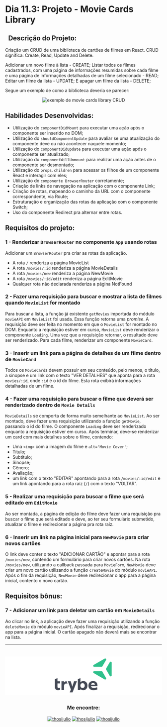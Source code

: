 # Dia 11.3: Projeto - Movie Cards Library

## &nbsp; Descrição do Projeto:
Criação um CRUD de uma biblioteca de cartões de filmes em React. CRUD significa: Create, Read, Update and Delete.

Adicionar um novo filme à lista - CREATE;
Listar todos os filmes cadastrados, com uma página de informações resumidas sobre cada filme e uma página de informações detalhadas de um filme selecionado - READ;
Editar um filme da lista - UPDATE;
E apagar um filme da lista - DELETE;

Segue um exemplo de como a biblioteca deveria se parecer:

<p align="center">
  <img alt="exemplo de movie cards library CRUD" src="./movie-cards-library-crud-example.gif">
</p>

## Habilidades Desenvolvidas:
 - Utilização do `componentDidMount` para executar uma ação após o componente ser inserido no DOM;
 - Utilização do `shouldComponentUpdate` para avaliar se uma atualização do componente deve ou não acontecer naquele momento;
 - Utilização do `componentDidUpdate` para executar uma ação após o componente ser atualizado;
 - Utilização do `componentWillUnmount` para realizar uma ação antes de o componente ser desmontado;
 - Utilização do `props.children` para acessar os filhos de um componente React e interagir com eles;
 - Utilização do `componente BrowserRouter` corretamente;
 - Criação de links de navegação na aplicação com o componente Link;
 - Criação de rotas, mapeando o caminho da URL com o componente correspondente, via Route;
 - Estruturação e organização das rotas da aplicação com o componente Switch;
 - Uso do componente Redirect pra alternar entre rotas.

## Requisitos do projeto:

### 1 - Renderizar `BrowserRouter` no componente `App` usando rotas

Adicionar um `BrowserRouter` pra criar as rotas da aplicação. 

- A rota `/` renderiza a página MovieList
- A rota `/movies/:id` renderiza a página MovieDetails
- A rota `/movies/new` renderiza a página NewMovie
- A rota `/movies/:id/edit` renderiza a página EditMovie
- Qualquer rota não declarada renderiza a página NotFound
 
### 2 - Fazer uma requisição para buscar e mostrar a lista de filmes quando `MovieList` for montado 

Para buscar a lista, a função já existente `getMovies` importada do módulo `movieAPI` em `MovieList` foi usada. Essa função retorna uma _promise_. A requisição deve ser feita no momento em que o `MovieList` for montado no DOM. Enquanto a requisição estiver em curso, `MovieList` deve renderizar o componente `Loading`.
Uma vez que a requisição retornar, o resultado deve ser renderizado. Para cada filme, renderizar um componente `MovieCard`.
 
### 3 - Inserir um link para a página de detalhes de um filme dentro de `MovieCard`

Todos os `MovieCard`s devem possuir em seu conteúdo, pelo menos, o título, a sinopse e um link com o texto "VER DETALHES" que aponta para a rota `movies/:id`, onde `:id` é o id do filme. Esta rota exibirá informações detalhadas de um filme.
  
### 4 - Fazer uma requisição para buscar o filme que deverá ser renderizado dentro de `Movie Details`

`MovieDetails` se comporta de forma muito semelhante ao `MovieList`. Ao ser montado, deve fazer uma requisição utilizando a função `getMovie`, passando o id do filme. O componente `Loading` deve ser renderizado enquanto a requisição estiver em curso. Após terminar, deve-se renderizar um card com mais detalhes sobre o filme, contendo:

  - Uma `<img>` com a imagem do filme e `alt='Movie Cover'`;
  - Título;
  - Subtítulo;
  - Sinopse;
  - Gênero;
  - Avaliação;
  - um link com o texto "EDITAR" apontando para a rota `/movies/:id/edit` e um link apontando para a rota raiz (`/`) com o texto "VOLTAR".

### 5 - Realizar uma requisição para buscar o filme que será editado em `EditMovie`

Ao ser montada, a página de edição do filme deve fazer uma requisição pra buscar o filme que será editado e deve, ao ter seu formulário submetido, atualizar o filme e redirecionar a página pra rota raíz.

### 6 - Inserir um link na página inicial para `NewMovie` para criar novos cartões

O link deve conter o texto "ADICIONAR CARTÃO" e apontar para a rota `/movies/new`, contendo um formulário para criar novos cartões.
Na rota `/movies/new`, utilizando a callback passada para `MovieForm`, `NewMovie` deve criar um novo cartão utilizando a função `createMovie` do módulo `movieAPI`. Após o fim da requisição, `NewMovie` deve redirecionar o app para a página inicial, contento o novo cartão.

## Requisitos bônus:

### 7 - Adicionar um link para deletar um cartão em `MovieDetails`

Ao clicar no link, a aplicação deve fazer uma requisição utilizando a função `deleteMovie` do módulo `movieAPI`. Após finalizar a requisição, redirecionar o app para a página inicial. O cartão apagado não deverá mais se encontrar na lista.

---

 <h1 align="center">
    <img alt="Trybe" src="https://github.com/thosijulio/trybe-projects/blob/main/trybe-logo.png"/>
</h1>
<h3 align=center>Me encontre:</h3>
<p align=center>
<a href="https://www.linkedin.com/in/thosijulio/" target="blank"><img align="center" src="https://cdn.jsdelivr.net/npm/simple-icons@3.0.1/icons/linkedin.svg" alt="thosijulio" height="20" width="20" /></a>
<a href="https://www.github.com/thosijulio/" target="blank"><img align="center" src="https://cdn.jsdelivr.net/npm/simple-icons@3.0.1/icons/github.svg" alt="thosijulio" height="20" width="20" /></a>
<a href="https://www.instagram.com/thosijulio" target="blank"><img align="center" src="https://cdn.jsdelivr.net/npm/simple-icons@3.0.1/icons/instagram.svg" alt="thosijulio" height="20" width="20" /></a>
</p>
